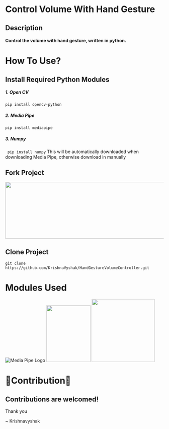 # Control Volume With Hand Gesture
## Description
#### Control the volume with hand gesture, written in python.
# How To Use?
## Install Required Python Modules
##### 1. Open CV
```pip install opencv-python```
##### 2. Media Pipe
``` pip install mediapipe ```
##### 3. Numpy
``` pip install numpy``` This will be automatically downloaded when downloading Media Pipe, otherwise download in manually
## Fork Project
<img height="180px" width="900px" src="20210606_224435.jpg"/>


## Clone Project   
```git clone https://github.com/KrishnaVyshak/HandGestureVolumeController.git ```
# Modules Used
![Media Pipe Logo](https://google.github.io/mediapipe/images/logo_horizontal_color.png)
<img height="180px" width="140px" src="https://opencv.org/wp-content/uploads/2020/07/OpenCV_logo_black_.png"/>
<img height="200px" width="200px" src="https://user-images.githubusercontent.com/50221806/86498201-a8bd8680-bd39-11ea-9d08-66b610a8dc01.png"/>


# 🎉Contribution🎉
## Contributions are welcomed!



 Thank you
 
 ~ Krishnavyshak
